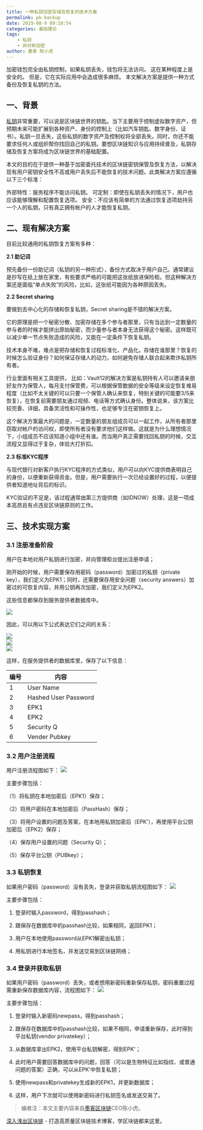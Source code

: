 ```yaml
---
title: 一种私钥加密存储及恢复的技术方案
permalink: pk-backup
date: 2019-08-9 09:10:54
categories: 基础理论
tags: 
    - 私钥
    - 非对称加密
author: 墨客 陈小虎
---
```



加密钱包完全由私钥控制，如果私钥丢失，钱包将无法访问。 这在某种程度上是安全的。 但是，它在实际应用中会造成很多麻烦。 本文解决方案是提供一种方式备份及恢复私钥的方法。

<!-- more -->

## 一、背景

[私钥](https://learnblockchain.cn/2018/09/28/hdwallet/)非常重要，可以说是区块链世界的钥匙。当下主要用于控制虚拟数字资产，但预期未来可能扩展到各种资产、身份的控制上（比如汽车钥匙、数字身份、证书）。私钥一旦丢失，这些私钥的数字资产及控制权将全部丢失。同时，你还不能要求任何人或组织帮你找回自己的私钥。要想区块链知识与应用持续普及，私钥存储及恢复方案将成为区块链世界的基础配置。  

本文的目的在于提供一种基于加密委托技术的区块链密钥保管及恢复方法，以解决现有用户密钥安全性不高或用户丢失后不能恢复的技术问题。此类解决方案应遵循以下三个标准：

外部特性：服务程序不能访问私钥。
可定制：即使在私钥丢失的情况下，用户也应该能够理解和配置恢复选项。
安全：不应该有简单的方法通过恢复选项劫持另一个人的私钥，只有真正拥有帐户的人才能恢复私钥。

## 二、现有解决方案

目前比较通用的私钥恢复方案有多种：

**2.1 助记词**

预先备份一份助记词（私钥的另一种形式），备份方式取决于用户自己。通常建议是抄写在纸上放在家里，有些要求严格的可能把这张纸放进保险柜。但这种解决方案还是面临“单点失败”的风险，比如，这张纸可能因为各种原因丢失。  

**2.2 Secret sharing**

要做到去中心化的存储和恢复私钥，Secret sharing是不错的解决方案。  

它的原理是把一个秘密分散、加密存储在多个参与者那里，只有当达到一定数量的参与者的时候才能拼出原始秘密，而少量参与者本身无法获得这个秘密。这样既可以减少单一节点失败造成的风险，又能在一定条件下恢复私钥。

技术本身不难，难点是把存储和恢复过程标准化、产品化。存储在谁那里？恢复的时候怎么验证身份？如何保证存储人的动力，如何避免存储人联合起来欺诈私钥所有者。 

行业里面有相关工具提供， 比如：Vault12的解决方案是私钥持有人可以邀请亲朋好友作为保管人，每月支付保管费，可以根据保管数据的安全等级来设定恢复难易程度（比如不太关键的可以只要一个保管人确认来恢复，特别关键的可能要3/5来恢复），在恢复前需要朋友通过视频、电话等方式确认身份。整体说来，该方案比较完善、详细，具备灵活性和可操作性，也足够专注在密钥恢复上。  

这个解决方案最大的问题是，一定数量的朋友组成员可以一起工作，从所有者那里窃取对帐户的访问权，即使所有者没有要求他们这样做。这就是为什么理想情况下，小组成员不应该知道小组中还有谁。而当用户真正需要找回私钥的时候，交互流程又显得过于复杂，体验大打折扣。

**2.3 标准KYC程序**

与现代银行对新客户执行KYC程序的方式类似，用户可以向KYC提供商表明自己的身份，以便重新获得资金。但是，用户需要执行一次已经设置好的过程，以便提供者知道地址背后的标识。

KYC验证的不足是，该过程通常由第三方提供商（如IDNOW）处理，这是一项成本高昂且有点违反区块链原则的工作。

## 三、技术实现方案

### 3.1 注册准备阶段

用户在本地对用户私钥进行加密，并向管理柜台提出注册申请；

刚开始的时候，用户需要保存用密码（password）加密过的私钥（private key），我们定义为EPK1；同时，还需要保存用安全问题（security answers）加密过的可恢复内容，并用公钥再次加密，我们定义为EPK2。

这些信息都保存到服务提供者数据库中。

![](https://img.learnblockchain.cn/2019/08/10_663634614.png)

因此，可以用以下公式表达它们之间的关系：

![](https://img.learnblockchain.cn/2019/08/10_194213051.png)  
![](https://img.learnblockchain.cn/2019/08/10_182233485.png)  
  ![](https://img.learnblockchain.cn/2019/08/10_641508907.png)



这样，在服务提供者的数据库里，保存了以下信息：


| 编号 | 内容 |
| --- | --- |
| 1 | User Name  |  
| 2 | Hashed User Password  |
| 3 | EPK1  |
| 4 | EPK2  |
| 5 | Security Q  |
| 6 | Vender Pubkey  |

### 3.2 用户注册流程

用户注册流程图如下：
![](https://img.learnblockchain.cn/2019/08/10_602909971.png)


主要步骤包括：

（1）将私钥在本地加密后（EPK1）保存；

（2）将用户密码在本地加密后（PassHash）保存；

（3）将用户设置的问题及答案，在本地用私钥加密后（EPK'），再使用平台公钥加密后（EPK2）保存；

（4）保存用户设置的问题（Security Q）；

（5）保存平台公钥（PUBkey）；

### 3.3 私钥恢复

如果用户密码（password）没有丢失，登录并获取私钥流程图如下：
![](https://img.learnblockchain.cn/2019/08/10_843600691.png)


主要步骤包括：

1. 登录时输入password，得到passhash；

2. 跟保存在数据库中的passhash比较，如果相同，返回EPK1；

3. 用户在本地使用password从EPK1解密出私钥；

4. 用私钥进行本地签名，并发送交易到区块链网络；

### 3.4 登录并获取私钥

如果用户密码（password）丢失，或者想用新密码重新保存私钥，密码重置过程需重新保存数据库内容，流程图如下：
![](https://img.learnblockchain.cn/2019/08/10_885569148.png)


主要步骤包括：

1. 登录时输入新密码newpass，得到passhash；

2. 跟保存在数据库中的passhash比较，如果不相同，申请重新保存，此时得到平台私钥(vendor privatekey）；

3. 从数据库拿出EPK2，使用平台私钥解密，得到EPK'；

4. 此时用户需要回答数据库中的问题，回答（可以是生物特征比如指纹、或普通问题的答案）正确，可以从EPK’中恢复私钥；

5. 使用newpass和privatekey生成新的EPK1，并更新数据库；  

6. 这样，用户下次就可以使用新密码进行私钥签名或发送交易了。 
  
  
 > 编者注：本文主要内容来自[墨客区块链](http://www.moacchina.com?utm_source=learnblockchain.cn)CEO陈小虎。
  
[深入浅出区块链](https://learnblockchain.cn/) - 打造高质量区块链技术博客，学区块链都来这里。
